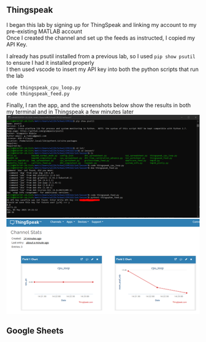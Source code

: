 ## Thingspeak
I began this lab by signing up for ThingSpeak and linking my account to my pre-existing MATLAB account  
Once I created the channel and set up the feeds as instructed, I copied my API Key.  

I already has psutil installed from a previous lab, so I used ```pip show psutil``` to ensure I had it installed properly  
I then used vscode to insert my API key into both the python scripts that run the lab  
```
code thingspeak_cpu_loop.py
code thingspeak_feed.py
```
Finally, I ran the app, and the screenshots below show the results in both my terminal and in Thingspeak a few minutes later  
![terminal](thingspeak.PNG)
![thingspeak](thingspeak2.PNG)

## Google Sheets
